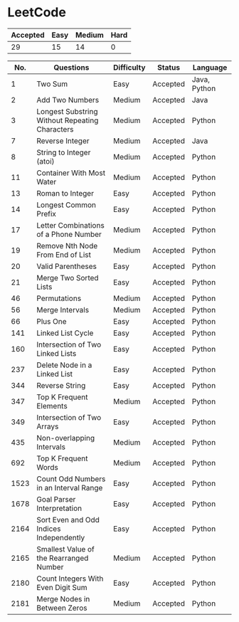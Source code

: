 # LeetCode

Accepted | Easy | Medium | Hard
---------|------|--------|-----
29       | 15   | 14     | 0

No. | Questions | Difficulty | Status | Language
----|------------------------------------------------|--------|----------|--------
1   | Two Sum                                        | Easy   | Accepted | Java, Python
2   | Add Two Numbers                                | Medium | Accepted | Java
3   | Longest Substring Without Repeating Characters | Medium | Accepted | Python
7   | Reverse Integer                                | Medium | Accepted | Java
8   | String to Integer (atoi)                       | Medium | Accepted | Python
11  | Container With Most Water                      | Medium | Accepted | Python
13  | Roman to Integer                               | Easy   | Accepted | Python
14  | Longest Common Prefix                          | Easy   | Accepted | Python
17  | Letter Combinations of a Phone Number          | Medium | Accepted | Python
19  | Remove Nth Node From End of List               | Medium | Accepted | Python
20  | Valid Parentheses                              | Easy   | Accepted | Python
21  | Merge Two Sorted Lists                         | Easy   | Accepted | Python
46  | Permutations                                   | Medium | Accepted | Python
56  | Merge Intervals                                | Medium | Accepted | Python
66  | Plus One                                       | Easy   | Accepted | Python
141 | Linked List Cycle                              | Easy   | Accepted | Python
160 | Intersection of Two Linked Lists               | Easy   | Accepted | Python
237 | Delete Node in a Linked List                   | Easy   | Accepted | Python
344 | Reverse String                                 | Easy   | Accepted | Python
347 | Top K Frequent Elements                        | Medium | Accepted | Python
349 | Intersection of Two Arrays                     | Easy   | Accepted | Python
435 | Non-overlapping Intervals                      | Medium | Accepted | Python
692 | Top K Frequent Words                           | Medium | Accepted | Python
1523| Count Odd Numbers in an Interval Range         | Easy   | Accepted | Python
1678| Goal Parser Interpretation                     | Easy   | Accepted | Python
2164| Sort Even and Odd Indices Independently        | Easy   | Accepted | Python
2165| Smallest Value of the Rearranged Number        | Medium | Accepted | Python
2180| Count Integers With Even Digit Sum             | Easy   | Accepted | Python
2181| Merge Nodes in Between Zeros                   | Medium | Accepted | Python